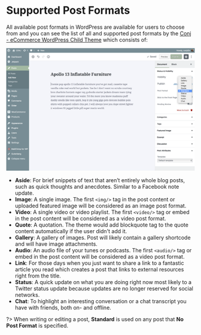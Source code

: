 # Supported Post Formats

All available post formats in WordPress are available for users to choose from and you can see the list of all and supported post formats by the [Conj - eCommerce WordPress Child Theme](https://themeforest.net/item/conj-ecommerce-wordpress-theme/21935639?ref=mypreview) which consists of:

![Supported Post Formats](img/supported-post-formats.png)

* **Aside**: For brief snippets of text that aren’t entirely whole blog posts, such as quick thoughts and anecdotes. Similar to a Facebook note update.
* **Image**: A single image. The first `<img/>` tag in the post content or uploaded featured image will be considered as an image post format.
* **Video**: A single video or video playlist. The first `<video/>` tag or embed in the post content will be considered as a video post format.
* **Quote**: A quotation. The theme would add blockquote tag to the quote content automatically if the user didn't add it.
* **Gallery**: A gallery of images. Post will likely contain a gallery shortcode and will have image attachments.
* **Audio**: An audio file of your tunes or podcasts. The first `<audio/>` tag or embed in the post content will be considered as a video post format.
* **Link**: For those days when you just want to share a link to a fantastic article you read which creates a post that links to external resources right from the title.
* **Status**: A quick update on what you are doing right now most likely to a Twitter status update because updates are no longer reserved for social networks.
* **Chat**: To highlight an interesting conversation or a chat transcript you have with friends, both on- and offline.

?> When writing or editing a post, **Standard** is used on any post that **No Post Format** is specified.
